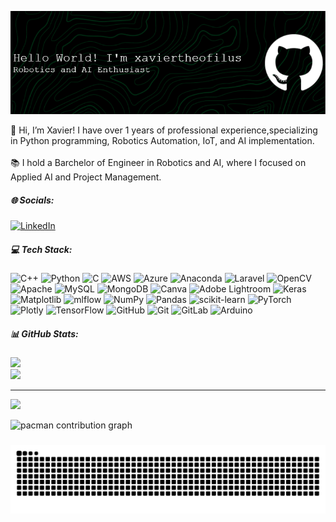 ![xaviertheofilus](img/github-header-1.png)


<!-- 👋 Hi, I’m Xavier! I have over 1 years of professional experience,specializing in Python programming, Robotics Automation, IoT, and AI implementation.

📚 I hold a Barchelor of Engineer in Robotics and AI, where I focused on Applied AI and Project Management.

##### 🛠 Skills:

<img src="https://img.shields.io/badge/TensorFlow-FF6F00?style=for-the-badge&logo=tensorflow&logoColor=white" />
<img src="https://img.shields.io/badge/PyTorch-EE4C2C?style=for-the-badge&logo=pytorch&logoColor=white" />
<img src="https://img.shields.io/badge/Keras-FF0000?style=for-the-badge&logo=keras&logoColor=white" />
<img src="https://img.shields.io/badge/-HuggingFace-FDEE21?style=for-the-badge&logo=HuggingFace&logoColor=black" />
<img src="https://img.shields.io/badge/github%20copilot-000000?style=for-the-badge&logo=githubcopilot&logoColor=white" />
<img src="https://img.shields.io/badge/Keras-FF0000?style=for-the-badge&logo=keras&logoColor=white" />
<img src="https://img.shields.io/badge/langchain-1C3C3C?style=for-the-badge&logo=langchain&logoColor=white" />
<img src="https://img.shields.io/badge/dialogflow-FF9800?style=for-the-badge&logo=dialogflow&logoColor=white" />
<img src="https://img.shields.io/badge/Google%20Gemini-8E75B2?style=for-the-badge&logo=googlegemini&logoColor=white" />
<img src="https://img.shields.io/badge/ChatGPT-74aa9c?style=for-the-badge&logo=openai&logoColor=white" />
<img src="https://img.shields.io/badge/C%2B%2B-00599C?style=for-the-badge&logo=c%2B%2B&logoColor=white" />
<img src="https://img.shields.io/badge/Python-FFD43B?style=for-the-badge&logo=python&logoColor=blue" />
<img src="https://img.shields.io/badge/Linux-FCC624?style=for-the-badge&logo=linux&logoColor=black" />
<img src="https://img.shields.io/badge/Amazon_Web_Services-FF9900?style=for-the-badge&logo=amazonwebservices&logoColor=white" />
<img src="https://img.shields.io/badge/Arduino-00979D?style=for-the-badge&logo=Arduino&logoColor=white" />
<img src="https://img.shields.io/badge/Raspberry%20Pi-A22846?style=for-the-badge&logo=Raspberry%20Pi&logoColor=white" />

##### 🎮 Interests:
<img src="https://img.shields.io/badge/HackTheBox-111927?style=for-the-badge&logo=Hack%20The%20Box&logoColor=9FEF00" />
<img src="https://img.shields.io/badge/metasploit-2596CD?style=for-the-badge&logo=metasploit&logoColor=white" />
<img src="https://img.shields.io/badge/TryHackMe-212C42?style=for-the-badge&logo=TryHackMe&logoColor=white" />

##### 🌍 Connect with me!
![http://instagram.com/xaviertheoofilus](https://img.shields.io/badge/Instagram-E4405F?style=for-the-badge&logo=instagram&logoColor=white) ![http://linkedin.com/in/xaviertheofilus](https://img.shields.io/badge/LinkedIn-0077B5?style=for-the-badge&logo=linkedin&logoColor=white)


##### 📊 My Github Stats

![xaviertheofilus GitHub stats](https://github-readme-stats.vercel.app/api?username=xaviertheofilus&show_icons=true&theme=dark) -->



👋 Hi, I’m Xavier! I have over 1 years of professional experience,specializing in Python programming, Robotics Automation, IoT, and AI implementation.<br><br>📚 I hold a Barchelor of Engineer in Robotics and AI, where I focused on Applied AI and Project Management.

##### 🌐 Socials:
[![LinkedIn](https://img.shields.io/badge/LinkedIn-%230077B5.svg?logo=linkedin&logoColor=white)](https://linkedin.com/in/linkedin.com/in/xaviertheofilus )

##### 💻 Tech Stack:
![C++](https://img.shields.io/badge/c++-%2300599C.svg?style=flat-square&logo=c%2B%2B&logoColor=white) ![Python](https://img.shields.io/badge/python-3670A0?style=flat-square&logo=python&logoColor=ffdd54) ![C](https://img.shields.io/badge/c-%2300599C.svg?style=flat-square&logo=c&logoColor=white) ![AWS](https://img.shields.io/badge/AWS-%23FF9900.svg?style=flat-square&logo=amazon-aws&logoColor=white) ![Azure](https://img.shields.io/badge/azure-%230072C6.svg?style=flat-square&logo=microsoftazure&logoColor=white) ![Anaconda](https://img.shields.io/badge/Anaconda-%2344A833.svg?style=flat-square&logo=anaconda&logoColor=white) ![Laravel](https://img.shields.io/badge/laravel-%23FF2D20.svg?style=flat-square&logo=laravel&logoColor=white) ![OpenCV](https://img.shields.io/badge/opencv-%23white.svg?style=flat-square&logo=opencv&logoColor=white) ![Apache](https://img.shields.io/badge/apache-%23D42029.svg?style=flat-square&logo=apache&logoColor=white) ![MySQL](https://img.shields.io/badge/mysql-4479A1.svg?style=flat-square&logo=mysql&logoColor=white) ![MongoDB](https://img.shields.io/badge/MongoDB-%234ea94b.svg?style=flat-square&logo=mongodb&logoColor=white) ![Canva](https://img.shields.io/badge/Canva-%2300C4CC.svg?style=flat-square&logo=Canva&logoColor=white) ![Adobe Lightroom](https://img.shields.io/badge/Adobe%20Lightroom-31A8FF.svg?style=flat-square&logo=Adobe%20Lightroom&logoColor=white) ![Keras](https://img.shields.io/badge/Keras-%23D00000.svg?style=flat-square&logo=Keras&logoColor=white) ![Matplotlib](https://img.shields.io/badge/Matplotlib-%23ffffff.svg?style=flat-square&logo=Matplotlib&logoColor=black) ![mlflow](https://img.shields.io/badge/mlflow-%23d9ead3.svg?style=flat-square&logo=numpy&logoColor=blue) ![NumPy](https://img.shields.io/badge/numpy-%23013243.svg?style=flat-square&logo=numpy&logoColor=white) ![Pandas](https://img.shields.io/badge/pandas-%23150458.svg?style=flat-square&logo=pandas&logoColor=white) ![scikit-learn](https://img.shields.io/badge/scikit--learn-%23F7931E.svg?style=flat-square&logo=scikit-learn&logoColor=white) ![PyTorch](https://img.shields.io/badge/PyTorch-%23EE4C2C.svg?style=flat-square&logo=PyTorch&logoColor=white) ![Plotly](https://img.shields.io/badge/Plotly-%233F4F75.svg?style=flat-square&logo=plotly&logoColor=white) ![TensorFlow](https://img.shields.io/badge/TensorFlow-%23FF6F00.svg?style=flat-square&logo=TensorFlow&logoColor=white) ![GitHub](https://img.shields.io/badge/github-%23121011.svg?style=flat-square&logo=github&logoColor=white) ![Git](https://img.shields.io/badge/git-%23F05033.svg?style=flat-square&logo=git&logoColor=white) ![GitLab](https://img.shields.io/badge/gitlab-%23181717.svg?style=flat-square&logo=gitlab&logoColor=white) ![Arduino](https://img.shields.io/badge/-Arduino-00979D?style=flat-square&logo=Arduino&logoColor=white)
##### 📊 GitHub Stats:
![](https://github-readme-stats.vercel.app/api?username=xaviertheofilus&theme=dark&hide_border=false&include_all_commits=false&count_private=true)<br/>
![](https://nirzak-streak-stats.vercel.app/?user=xaviertheofilus&theme=dark&hide_border=false)<br/>

---
[![](https://visitcount.itsvg.in/api?id=xaviertheofilus&icon=0&color=0)](https://visitcount.itsvg.in)

<!-- Proudly created with GPRM ( https://gprm.itsvg.in ) -->

<picture>
  <source media="(prefers-color-scheme: dark)" srcset="https://raw.githubusercontent.com/xaviertheofilus/xaviertheofilus/output/pacman-contribution-graph-dark.svg">
  <source media="(prefers-color-scheme: light)" srcset="https://raw.githubusercontent.com/xaviertheofilus/xaviertheofilus/output/pacman-contribution-graph.svg">
  <img alt="pacman contribution graph" src="https://raw.githubusercontent.com/xaviertheofilus/xaviertheofilus/output/pacman-contribution-graph.svg">
</picture>

###

<img src="https://raw.githubusercontent.com/xaviertheofilus/xaviertheofilus/output/snake.svg" alt="Snake animation" />

###